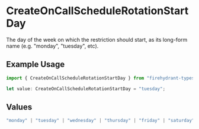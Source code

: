 # CreateOnCallScheduleRotationStartDay

The day of the week on which the restriction should start, as its long-form name (e.g. "monday", "tuesday", etc).

## Example Usage

```typescript
import { CreateOnCallScheduleRotationStartDay } from "firehydrant-typescript-sdk/models/components";

let value: CreateOnCallScheduleRotationStartDay = "tuesday";
```

## Values

```typescript
"monday" | "tuesday" | "wednesday" | "thursday" | "friday" | "saturday" | "sunday"
```